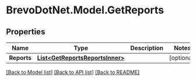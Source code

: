 # BrevoDotNet.Model.GetReports

## Properties

Name | Type | Description | Notes
------------ | ------------- | ------------- | -------------
**Reports** | [**List&lt;GetReportsReportsInner&gt;**](GetReportsReportsInner.md) |  | [optional] 

[[Back to Model list]](../../README.md#documentation-for-models) [[Back to API list]](../../README.md#documentation-for-api-endpoints) [[Back to README]](../../README.md)

